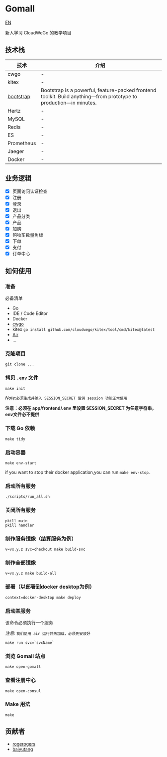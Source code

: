 # Gomall
[EN](README.md)

新人学习 CloudWeGo 的教学项目

## 技术栈
| 技术            | 介绍 |
|---------------|----|
| cwgo          | -  |
| kitex         | -  |
| [bootstrap](https://getbootstrap.com/docs/5.3/getting-started/introduction/) | Bootstrap is a powerful, feature-packed frontend toolkit. Build anything—from prototype to production—in minutes.  |
| Hertz         | -  |
| MySQL         | -  |
| Redis         | -  |
| ES            | -  |
| Prometheus    | -  |
| Jaeger        | -  |
| Docker        | -  |

## 业务逻辑
- [x] 页面访问认证检查
- [x] 注册
- [x] 登录
- [x] 退出
- [x] 产品分类
- [x] 产品
- [x] 加购
- [x] 购物车数量角标
- [x] 下单
- [x] 支付
- [x] 订单中心

## 如何使用
### 准备
必备清单
- Go
- IDE / Code Editor
- Docker
- [cwgo](https://github.com/cloudwego/cwgo)
- kitex `go install github.com/cloudwego/kitex/tool/cmd/kitex@latest`
- [Air](https://github.com/cosmtrek/air)
- ...

### 克隆项目
```
git clone ...
```

### 拷贝 `.env` 文件
```
make init
```
*Note:*`必须生成并输入 SESSION_SECRET 值供 session 功能正常使用`

**注意：必须在 app/frontend/.env 里设置 SESSION_SECRET 为任意字符串，env文件必不提供**
### 下载 Go 依赖
```
make tidy
```

### 启动容器
```
make env-start
```
if you want to stop their docker application,you can run `make env-stop`.

### 启动所有服务
```
./scripts/run_all.sh
```
### 关闭所有服务
```
pkill main
pkill handler
```

### 制作服务镜像（结算服务为例）
```
v=vx.y.z svc=checkout make build-svc
```

### 制作全部镜像
```
v=vx.y.z make build-all
```

### 部署（以部署到docker desktop为例）
```
context=docker-desktop make deploy
```

### 启动某服务
该命令必须执行一个服务

*注意:* `我们使用 air 运行并热加载，必须先安装好`
```
make run svc=`svcName`
```
### 浏览 Gomall 站点
```
make open-gomall
```
### 查看注册中心
```
make open-consul
```
### Make 用法
```
make
```
## 贡献者
- [rogerogers](https://github.com/rogerogers)
- [baiyutang](https://github.com/baiyutang)
